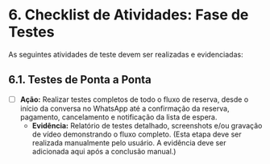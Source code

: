 # 6. Checklist de Atividades: Fase de Testes

As seguintes atividades de teste devem ser realizadas e evidenciadas:

## 6.1. Testes de Ponta a Ponta
- [ ] **Ação:** Realizar testes completos de todo o fluxo de reserva, desde o início da conversa no WhatsApp até a confirmação da reserva, pagamento, cancelamento e notificação da lista de espera.
  - **Evidência:** Relatório de testes detalhado, screenshots e/ou gravação de vídeo demonstrando o fluxo completo. (Esta etapa deve ser realizada manualmente pelo usuário. A evidência deve ser adicionada aqui após a conclusão manual.)
